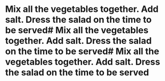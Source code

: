 # Mix all the vegetables together. Add salt. Dress the salad on the time to be served# Mix all the vegetables together. Add salt. Dress the salad on the time to be served# Mix all the vegetables together. Add salt. Dress the salad on the time to be served
